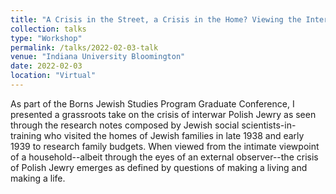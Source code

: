 ```yaml
---
title: "A Crisis in the Street, a Crisis in the Home? Viewing the Interwar Economic Crisis of Polish Jewry from below"
collection: talks
type: "Workshop"
permalink: /talks/2022-02-03-talk
venue: "Indiana University Bloomington"
date: 2022-02-03
location: "Virtual"
---
```


As part of the Borns Jewish Studies Program Graduate Conference, I presented a grassroots take on the crisis of interwar Polish Jewry as seen through the research notes composed by Jewish social scientists-in-training who visited the homes of Jewish families in late 1938 and early 1939 to research family budgets. When viewed from the intimate viewpoint of a household--albeit through the eyes of an external observer--the crisis of Polish Jewry emerges as defined by questions of making a living and making a life.
